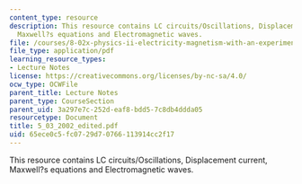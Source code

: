 ```yaml
---
content_type: resource
description: This resource contains LC circuits/Oscillations, Displacement current,
  Maxwell?s equations and Electromagnetic waves.
file: /courses/8-02x-physics-ii-electricity-magnetism-with-an-experimental-focus-spring-2005/65ece0c5fc0729d70766113914cc2f17_5_03_2002_edited.pdf
file_type: application/pdf
learning_resource_types:
- Lecture Notes
license: https://creativecommons.org/licenses/by-nc-sa/4.0/
ocw_type: OCWFile
parent_title: Lecture Notes
parent_type: CourseSection
parent_uid: 3a297e7c-252d-eaf8-bdd5-7c8db4ddda05
resourcetype: Document
title: 5_03_2002_edited.pdf
uid: 65ece0c5-fc07-29d7-0766-113914cc2f17
---
```

This resource contains LC circuits/Oscillations, Displacement current, Maxwell?s equations and Electromagnetic waves.